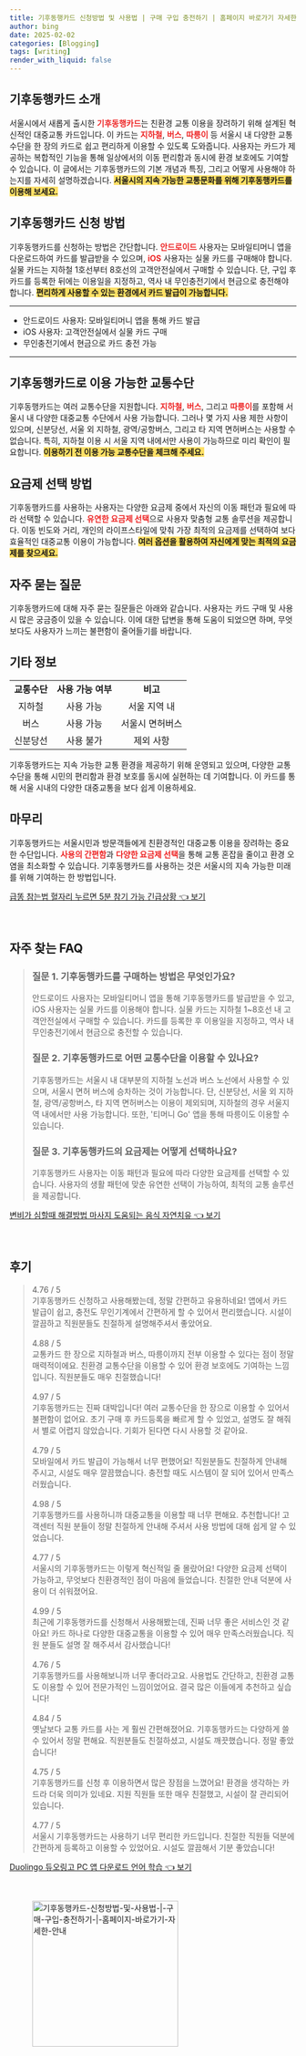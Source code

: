 ```yaml
---
title: 기후동행카드 신청방법 및 사용법 | 구매 구입 충전하기 | 홈페이지 바로가기 자세한 안내
author: bing
date: 2025-02-02
categories: [Blogging]
tags: [writing]
render_with_liquid: false
---
```



<h2 id='기후동행카드_소개'>기후동행카드 소개</h2>

<p>서울시에서 새롭게 출시한 <b><span style="color: #ee2323;">기후동행카드</span></b>는 친환경 교통 이용을 장려하기 위해 설계된 혁신적인 대중교통 카드입니다. 이 카드는 <b><span style="color: #ee2323;">지하철</span></b>, <b><span style="color: #ee2323;">버스</span></b>, <b><span style="color: #ee2323;">따릉이</span></b> 등 서울시 내 다양한 교통수단을 한 장의 카드로 쉽고 편리하게 이용할 수 있도록 도와줍니다. 사용자는 카드가 제공하는 복합적인 기능을 통해 일상에서의 이동 편리함과 동시에 환경 보호에도 기여할 수 있습니다. 이 글에서는 기후동행카드의 기본 개념과 특징, 그리고 어떻게 사용해야 하는지를 자세히 설명하겠습니다. <b><span style="background-color: #ffe066;">서울시의 지속 가능한 교통문화를 위해 기후동행카드를 이용해 보세요.</span></b></p>

<h2 id='기후동행카드_신청방법'>기후동행카드 신청 방법</h2>

<p>기후동행카드를 신청하는 방법은 간단합니다. <b><span style="color: #ee2323;">안드로이드</span></b> 사용자는 모바일티머니 앱을 다운로드하여 카드를 발급받을 수 있으며, <b><span style="color: #ee2323;">iOS</span></b> 사용자는 실물 카드를 구매해야 합니다. 실물 카드는 지하철 1호선부터 8호선의 고객안전실에서 구매할 수 있습니다. 단, 구입 후 카드를 등록한 뒤에는 이용일을 지정하고, 역사 내 무인충전기에서 현금으로 충전해야 합니다. <b><span style="background-color: #ffe066;">편리하게 사용할 수 있는 환경에서 카드 발급이 가능합니다.</span></b></p>

<hr />

<ul>
    <li>안드로이드 사용자: 모바일티머니 앱을 통해 카드 발급</li>
    <li>iOS 사용자: 고객안전실에서 실물 카드 구매</li>
    <li>무인충전기에서 현금으로 카드 충전 가능</li>
</ul>

<hr />

<h2 id='교통수단_이용'>기후동행카드로 이용 가능한 교통수단</h2>

<p>기후동행카드는 여러 교통수단을 지원합니다. <b><span style="color: #ee2323;">지하철</span></b>, <b><span style="color: #ee2323;">버스</span></b>, 그리고 <b><span style="color: #ee2323;">따릉이</span></b>를 포함해 서울시 내 다양한 대중교통 수단에서 사용 가능합니다. 그러나 몇 가지 사용 제한 사항이 있으며, 신분당선, 서울 외 지하철, 광역/공항버스, 그리고 타 지역 면허버스는 사용할 수 없습니다. 특히, 지하철 이용 시 서울 지역 내에서만 사용이 가능하므로 미리 확인이 필요합니다. <b><span style="background-color: #ffe066;">이용하기 전 이용 가능 교통수단을 체크해 주세요.</span></b></p>

<h2 id='요금제_선택'>요금제 선택 방법</h2>

<p>기후동행카드를 사용하는 사용자는 다양한 요금제 중에서 자신의 이동 패턴과 필요에 따라 선택할 수 있습니다. <b><span style="color: #ee2323;">유연한 요금제 선택</span></b>으로 사용자 맞춤형 교통 솔루션을 제공합니다. 이동 빈도와 거리, 개인의 라이프스타일에 맞춰 가장 최적의 요금제를 선택하여 보다 효율적인 대중교통 이용이 가능합니다. <b><span style="background-color: #ffe066;">여러 옵션을 활용하여 자신에게 맞는 최적의 요금제를 찾으세요.</span></b></p>

<h2 id='자주_묻는_질문'>자주 묻는 질문</h2>

<p>기후동행카드에 대해 자주 묻는 질문들은 아래와 같습니다. 사용자는 카드 구매 및 사용 시 많은 궁금증이 있을 수 있습니다. 이에 대한 답변을 통해 도움이 되었으면 하며, 무엇보다도 사용자가 느끼는 불편함이 줄어들기를 바랍니다.</p>

<h2 id='기타_정보'>기타 정보</h2>

<table>
    <tr>
        <td style="text-align: center; height: 17px;"><b>교통수단</b></td>
        <td style="text-align: center; height: 17px;"><b>사용 가능 여부</b></td>
        <td style="text-align: center; height: 17px;"><b>비고</b></td>
    </tr>
    <tr>
        <td style="text-align: center;">지하철</td>
        <td style="text-align: center;">사용 가능</td>
        <td style="text-align: center;">서울 지역 내</td>
    </tr>
    <tr>
        <td style="text-align: center;">버스</td>
        <td style="text-align: center;">사용 가능</td>
        <td style="text-align: center;">서울시 면허버스</td>
    </tr>
    <tr>
        <td style="text-align: center;">신분당선</td>
        <td style="text-align: center;">사용 불가</td>
        <td style="text-align: center;">제외 사항</td>
    </tr>
</table>

<p>기후동행카드는 지속 가능한 교통 환경을 제공하기 위해 운영되고 있으며, 다양한 교통수단을 통해 시민의 편리함과 환경 보호를 동시에 실현하는 데 기여합니다. 이 카드를 통해 서울 시내의 다양한 대중교통을 보다 쉽게 이용하세요.</p>

<h2 id='마무리'>마무리</h2>

<p>기후동행카드는 서울시민과 방문객들에게 친환경적인 대중교통 이용을 장려하는 중요한 수단입니다. <b><span style="color: #ee2323;">사용의 간편함</span></b>과 <b><span style="color: #ee2323;">다양한 요금제 선택</span></b>을 통해 교통 혼잡을 줄이고 환경 오염을 최소화할 수 있습니다. 기후동행카드를 사용하는 것은 서울시의 지속 가능한 미래를 위해 기여하는 한 방법입니다.</p>


<p><a class="click-button" title="급똥 참는법 혈자리 누르면 5분 참기 가능 긴급상황" href="https://blackassets.github.io/posts/%EA%B8%89%EB%98%A5-%EC%B0%B8%EB%8A%94%EB%B2%95-%ED%98%88%EC%9E%90%EB%A6%AC-%EB%88%84%EB%A5%B4%EB%A9%B4-5%EB%B6%84-%EC%B0%B8%EA%B8%B0-%EA%B0%80%EB%8A%A5-%EA%B8%B4%EA%B8%89%EC%83%81%ED%99%A9/" rel="dofollow">급똥 참는법 혈자리 누르면 5분 참기 가능 긴급상황 👈 보기</a></p><br>
<h2 id='자주_찾는_FAQ'>자주 찾는 FAQ</h2>
<div itemscope="" itemtype="https://schema.org/FAQPage"> 
<blockquote> 
<div itemscope="" itemprop="mainEntity" itemtype="https://schema.org/Question"> 
<h3 itemprop="name">질문 1. 기후동행카드를 구매하는 방법은 무엇인가요?</h3> 
<div itemscope="" itemprop="acceptedAnswer" itemtype="https://schema.org/Answer"> 
<span itemprop="text"> 
<p>안드로이드 사용자는 모바일티머니 앱을 통해 기후동행카드를 발급받을 수 있고, iOS 사용자는 실물 카드를 이용해야 합니다. 실물 카드는 지하철 1~8호선 내 고객안전실에서 구매할 수 있습니다. 카드를 등록한 후 이용일을 지정하고, 역사 내 무인충전기에서 현금으로 충전할 수 있습니다.</p> 
</span> 
</div> 
</div> 
<div itemscope="" itemprop="mainEntity" itemtype="https://schema.org/Question"> 
<h3 itemprop="name">질문 2. 기후동행카드로 어떤 교통수단을 이용할 수 있나요?</h3> 
<div itemscope="" itemprop="acceptedAnswer" itemtype="https://schema.org/Answer"> 
<span itemprop="text"> 
<p>기후동행카드는 서울시 내 대부분의 지하철 노선과 버스 노선에서 사용할 수 있으며, 서울시 면허 버스에 승차하는 것이 가능합니다. 단, 신분당선, 서울 외 지하철, 광역/공항버스, 타 지역 면허버스는 이용이 제외되며, 지하철의 경우 서울지역 내에서만 사용 가능합니다. 또한, '티머니 Go' 앱을 통해 따릉이도 이용할 수 있습니다.</p> 
</span> 
</div> 
</div> 
<div itemscope="" itemprop="mainEntity" itemtype="https://schema.org/Question"> 
<h3 itemprop="name">질문 3. 기후동행카드의 요금제는 어떻게 선택하나요?</h3> 
<div itemscope="" itemprop="acceptedAnswer" itemtype="https://schema.org/Answer"> 
<span itemprop="text"> 
<p>기후동행카드 사용자는 이동 패턴과 필요에 따라 다양한 요금제를 선택할 수 있습니다. 사용자의 생활 패턴에 맞춘 유연한 선택이 가능하여, 최적의 교통 솔루션을 제공합니다.</p> 
</span> 
</div> 
</div> 
</blockquote> 
</div>
<p><a class="click-button" title="변비가 심할때 해결방법 마사지 도움되는 음식 자연치유" href="https://blackassets.github.io/posts/%EB%B3%80%EB%B9%84%EA%B0%80-%EC%8B%AC%ED%95%A0%EB%95%8C-%ED%95%B4%EA%B2%B0%EB%B0%A9%EB%B2%95-%EB%A7%88%EC%82%AC%EC%A7%80-%EB%8F%84%EC%9B%80%EB%90%98%EB%8A%94-%EC%9D%8C%EC%8B%9D-%EC%9E%90%EC%97%B0%EC%B9%98%EC%9C%A0/" rel="dofollow">변비가 심할때 해결방법 마사지 도움되는 음식 자연치유 👈 보기</a></p><br>
<h2 id='후기'>후기</h2>
<div itemscope itemtype="https://schema.org/Product">
  <blockquote>
  <div itemprop="review" itemscope itemtype="https://schema.org/Review">
      <div itemprop="reviewRating" itemscope itemtype="https://schema.org/Rating"> <span itemprop="ratingValue">4.76</span> / <span itemprop="bestRating">5</span> </div>
      <span itemprop="reviewBody">기후동행카드 신청하고 사용해봤는데, 정말 간편하고 유용하네요! 앱에서 카드 발급이 쉽고, 충전도 무인기계에서 간편하게 할 수 있어서 편리했습니다. 시설이 깔끔하고 직원분들도 친절하게 설명해주셔서 좋았어요.</span>
  </div>
  <br>
  <div itemprop="review" itemscope itemtype="https://schema.org/Review">
      <div itemprop="reviewRating" itemscope itemtype="https://schema.org/Rating"> <span itemprop="ratingValue">4.88</span> / <span itemprop="bestRating">5</span> </div>
      <span itemprop="reviewBody">교통카드 한 장으로 지하철과 버스, 따릉이까지 전부 이용할 수 있다는 점이 정말 매력적이에요. 친환경 교통수단을 이용할 수 있어 환경 보호에도 기여하는 느낌입니다. 직원분들도 매우 친절했습니다!</span>
  </div>
  <br>
  <div itemprop="review" itemscope itemtype="https://schema.org/Review">
      <div itemprop="reviewRating" itemscope itemtype="https://schema.org/Rating"> <span itemprop="ratingValue">4.97</span> / <span itemprop="bestRating">5</span> </div>
      <span itemprop="reviewBody">기후동행카드는 진짜 대박입니다! 여러 교통수단을 한 장으로 이용할 수 있어서 불편함이 없어요. 초기 구매 후 카드등록을 빠르게 할 수 있었고, 설명도 잘 해줘서 별로 어렵지 않았습니다. 기회가 된다면 다시 사용할 것 같아요.</span>
  </div>
  <br>
  <div itemprop="review" itemscope itemtype="https://schema.org/Review">
      <div itemprop="reviewRating" itemscope itemtype="https://schema.org/Rating"> <span itemprop="ratingValue">4.79</span> / <span itemprop="bestRating">5</span> </div>
      <span itemprop="reviewBody">모바일에서 카드 발급이 가능해서 너무 편했어요! 직원분들도 친절하게 안내해 주시고, 시설도 매우 깔끔했습니다. 충전할 때도 시스템이 잘 되어 있어서 만족스러웠습니다.</span>
  </div>
  <br>
  <div itemprop="review" itemscope itemtype="https://schema.org/Review">
      <div itemprop="reviewRating" itemscope itemtype="https://schema.org/Rating"> <span itemprop="ratingValue">4.98</span> / <span itemprop="bestRating">5</span> </div>
      <span itemprop="reviewBody">기후동행카드를 사용하니까 대중교통을 이용할 때 너무 편해요. 추천합니다! 고객센터 직원 분들이 정말 친절하게 안내해 주셔서 사용 방법에 대해 쉽게 알 수 있었습니다.</span>
  </div>
  <br>
  <div itemprop="review" itemscope itemtype="https://schema.org/Review">
      <div itemprop="reviewRating" itemscope itemtype="https://schema.org/Rating"> <span itemprop="ratingValue">4.77</span> / <span itemprop="bestRating">5</span> </div>
      <span itemprop="reviewBody">서울시의 기후동행카드는 이렇게 혁신적일 줄 몰랐어요! 다양한 요금제 선택이 가능하고, 무엇보다 친환경적인 점이 마음에 들었습니다. 친절한 안내 덕분에 사용이 더 쉬워졌어요.</span>
  </div>
  <br>
  <div itemprop="review" itemscope itemtype="https://schema.org/Review">
      <div itemprop="reviewRating" itemscope itemtype="https://schema.org/Rating"> <span itemprop="ratingValue">4.99</span> / <span itemprop="bestRating">5</span> </div>
      <span itemprop="reviewBody">최근에 기후동행카드를 신청해서 사용해봤는데, 진짜 너무 좋은 서비스인 것 같아요! 카드 하나로 다양한 대중교통을 이용할 수 있어 매우 만족스러웠습니다. 직원 분들도 설명 잘 해주셔서 감사했습니다!</span>
  </div>
  <br>
  <div itemprop="review" itemscope itemtype="https://schema.org/Review">
      <div itemprop="reviewRating" itemscope itemtype="https://schema.org/Rating"> <span itemprop="ratingValue">4.76</span> / <span itemprop="bestRating">5</span> </div>
      <span itemprop="reviewBody">기후동행카드를 사용해보니까 너무 좋더라고요. 사용법도 간단하고, 친환경 교통도 이용할 수 있어 전문가적인 느낌이었어요. 결국 많은 이들에게 추천하고 싶습니다!</span>
  </div>
  <br>
  <div itemprop="review" itemscope itemtype="https://schema.org/Review">
      <div itemprop="reviewRating" itemscope itemtype="https://schema.org/Rating"> <span itemprop="ratingValue">4.84</span> / <span itemprop="bestRating">5</span> </div>
      <span itemprop="reviewBody">옛날보다 교통 카드를 사는 게 훨씬 간편해졌어요. 기후동행카드는 다양하게 쓸 수 있어서 정말 편해요. 직원분들도 친절하셨고, 시설도 깨끗했습니다. 정말 좋았습니다!</span>
  </div>
  <br>
  <div itemprop="review" itemscope itemtype="https://schema.org/Review">
      <div itemprop="reviewRating" itemscope itemtype="https://schema.org/Rating"> <span itemprop="ratingValue">4.75</span> / <span itemprop="bestRating">5</span> </div>
      <span itemprop="reviewBody">기후동행카드를 신청 후 이용하면서 많은 장점을 느꼈어요! 환경을 생각하는 카드라 더욱 의미가 있네요. 지원 직원들 또한 매우 친절했고, 시설이 잘 관리되어 있습니다.</span>
  </div>
  <br>
  <div itemprop="review" itemscope itemtype="https://schema.org/Review">
      <div itemprop="reviewRating" itemscope itemtype="https://schema.org/Rating"> <span itemprop="ratingValue">4.77</span> / <span itemprop="bestRating">5</span> </div>
      <span itemprop="reviewBody">서울시 기후동행카드는 사용하기 너무 편리한 카드입니다. 친절한 직원들 덕분에 간편하게 등록하고 이용할 수 있었어요. 시설도 깔끔해서 기분 좋았습니다!</span>
  </div>
  </blockquote>
</div>
<p><a class="click-button" title="Duolingo 듀오링고 PC 앱 다운로드 언어 학습" href="https://blackassets.github.io/posts/Duolingo-%EB%93%80%EC%98%A4%EB%A7%81%EA%B3%A0-PC-%EC%95%B1-%EB%8B%A4%EC%9A%B4%EB%A1%9C%EB%93%9C-%EC%96%B8%EC%96%B4-%ED%95%99%EC%8A%B5/" rel="dofollow">Duolingo 듀오링고 PC 앱 다운로드 언어 학습 👈 보기</a></p><br>
<figure class="image"><img src="https://blackassets.github.io/assets/img/thumbnail/기후동행카드-신청방법-및-사용법-|-구매-구입-충전하기-|-홈페이지-바로가기-자세한-안내.webp" alt="기후동행카드-신청방법-및-사용법-|-구매-구입-충전하기-|-홈페이지-바로가기-자세한-안내" width="256" height="256"></figure>